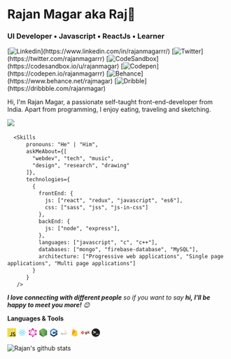 # Rajan Magar aka Raj👋
### UI Developer • Javascript • ReactJs • Learner

[![Linkedin](https://img.shields.io/badge/-LinkedIn-222222?logo=Linkedin&link=(https://www.linkedin.com/in/rajanmagarrr/))](https://www.linkedin.com/in/rajanmagarrr/)
[![Twitter](https://img.shields.io/badge/-Twitter-222222?logo=Twitter&link=(https://twitter.com/rajanmagarrr))](https://twitter.com/rajanmagarrr)
[![CodeSandbox](https://img.shields.io/badge/-CodeSandbox-222222?logo=CodeSandbox&link=(https://codesandbox.io/u/rajanmagar))](https://codesandbox.io/u/rajanmagar)
[![Codepen](https://img.shields.io/badge/-Codepen-222222?logo=Codepen&link=(https://codepen.io/rajanmagarrr))](https://codepen.io/rajanmagarrr)
[![Behance](https://img.shields.io/badge/-Behance-222222?logo=Behance&link=(https://www.behance.net/rajmagar))](https://www.behance.net/rajmagar)
[![Dribble](https://img.shields.io/badge/-Dribbble-222222?logo=Dribbble&link=(https://dribbble.com/rajanmagar))](https://dribbble.com/rajanmagar)

Hi, I'm Rajan Magar, a passionate self-taught front-end-developer from India. Apart from programming, I enjoy eating, traveling and sketching.


 <img src="https://media.giphy.com/media/1XCcD9VLQZ2Io/giphy.gif" width="400">

```
  <Skills
      pronouns: "He" | "Him",
      askMeAbout={[
        "webdev", "tech", "music",
        "design", "research", "drawing"
      ]},
      technologies={
        {
          frontEnd: {
            js: ["react", "redux", "javascript", "es6"],
            css: ["sass", "jss", "js-in-css"]
          },
          backEnd: {
            js: ["node", "express"],
          },
          languages: ["javascript", "c", "c++"],
          databases: ["mongo", "firebase-database", "MySQL"],
          architecture: ["Progressive web applications", "Single page applications", "Multi page applications"]
        }
      }
   />
```
<em><b>I love connecting with different people</b> so if you want to say <b>hi, I'll be happy to meet you more!</b> 😊</em>

**Languages & Tools**

<code><img height="20" src="https://raw.githubusercontent.com/github/explore/80688e429a7d4ef2fca1e82350fe8e3517d3494d/topics/javascript/javascript.png"></code>
<code><img height="20" src="https://raw.githubusercontent.com/github/explore/80688e429a7d4ef2fca1e82350fe8e3517d3494d/topics/react/react.png"></code>
<code><img height="20" src="https://raw.githubusercontent.com/github/explore/5c058a388828bb5fde0bcafd4bc867b5bb3f26f3/topics/graphql/graphql.png"></code>
<code><img height="20" src="https://raw.githubusercontent.com/github/explore/80688e429a7d4ef2fca1e82350fe8e3517d3494d/topics/nodejs/nodejs.png"></code>
<code><img height="20" src="https://raw.githubusercontent.com/github/explore/80688e429a7d4ef2fca1e82350fe8e3517d3494d/topics/cpp/cpp.png"></code>
<code><img height="20" src="https://raw.githubusercontent.com/github/explore/80688e429a7d4ef2fca1e82350fe8e3517d3494d/topics/mysql/mysql.png"></code>
<code><img height="20" src="https://raw.githubusercontent.com/github/explore/80688e429a7d4ef2fca1e82350fe8e3517d3494d/topics/firebase/firebase.png"></code>
<code><img height="20" src="https://raw.githubusercontent.com/github/explore/80688e429a7d4ef2fca1e82350fe8e3517d3494d/topics/git/git.png"></code>
<code><img height="20" src="https://raw.githubusercontent.com/github/explore/80688e429a7d4ef2fca1e82350fe8e3517d3494d/topics/terminal/terminal.png"></code>

![Rajan's github stats](https://github-readme-stats.vercel.app/api?username=rajanmagar&show_icons=true&hide_border=true)
